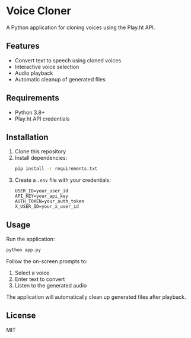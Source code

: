 # Voice Cloner

A Python application for cloning voices using the Play.ht API.

## Features
- Convert text to speech using cloned voices
- Interactive voice selection
- Audio playback
- Automatic cleanup of generated files

## Requirements
- Python 3.8+
- Play.ht API credentials

## Installation
1. Clone this repository
2. Install dependencies:
   ```bash
   pip install -r requirements.txt
   ```
3. Create a `.env` file with your credentials:
   ```
   USER_ID=your_user_id
   API_KEY=your_api_key
   AUTH_TOKEN=your_auth_token
   X_USER_ID=your_x_user_id
   ```

## Usage
Run the application:
```bash
python app.py
```

Follow the on-screen prompts to:
1. Select a voice
2. Enter text to convert
3. Listen to the generated audio

The application will automatically clean up generated files after playback.

## License
MIT
